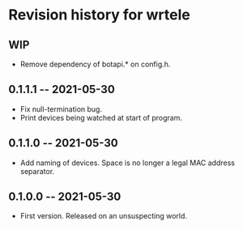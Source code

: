 # Revision history for wrtele

## WIP

* Remove dependency of botapi.* on config.h.

## 0.1.1.1 -- 2021-05-30

* Fix null-termination bug.
* Print devices being watched at start of program.

## 0.1.1.0 -- 2021-05-30

* Add naming of devices. Space is no longer a legal MAC address separator.

## 0.1.0.0 -- 2021-05-30

* First version. Released on an unsuspecting world.
